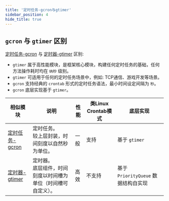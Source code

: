 ```yaml
---
title: '定时任务-gcron与gtimer'
sidebar_position: 4
hide_title: true
---
```


## `gcron` 与 `gtimer` 区别

[定时任务-gcron](7-定时任务-gcron.md) 与 [定时器-gtimer](../0-定时器-gtimer/0-定时器-gtimer.md) 区别:

- `gtimer` 属于高性能模块，是框架核心模块，构建任何定时任务的基础，任何方法操作耗时均在 `纳秒` 级别。
- `gtimer` 可适用于任何的定时任务场景中，例如: TCP通信、游戏开发等场景。
- `gcron` 支持经典的 `crontab` 形式的定时任务语法，最小时间设定间隔为 `秒`。
- `gcron` 底层实现基于 `gtimer`。

| 相似模块 | 说明 | 性能 | 类Linux Crontab模式 | 底层实现 |
| --- | --- | --- | --- | --- |
| [定时任务-gcron](7-定时任务-gcron.md) | 定时任务。<br />较上层封装，时间刻度以自然秒为单位。 | 一般 | 支持 | 基于 `gtimer` |
| [定时器-gtimer](../0-定时器-gtimer/0-定时器-gtimer.md) | 定时器。<br />底层组件，时间刻度以时间槽为单位（时间槽可自定义）。 | 高效 | 不支持 | 基于 `PriorityQueue` 数据结构自实现 |